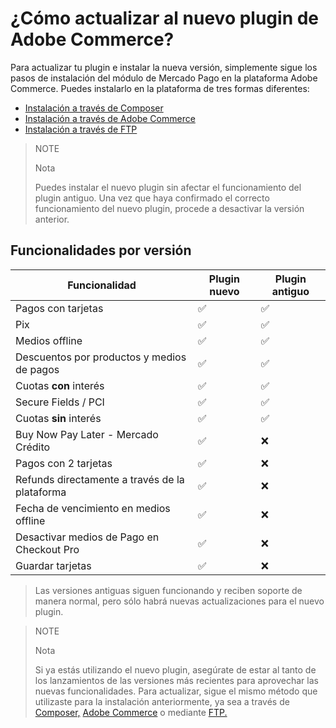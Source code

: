 # ¿Cómo actualizar al nuevo plugin de Adobe Commerce?

Para actualizar tu plugin e instalar la nueva versión, simplemente sigue los pasos de instalación del módulo de Mercado Pago en la plataforma Adobe Commerce. Puedes instalarlo en la plataforma de tres formas diferentes:

 * [Instalación a través de Composer](https://www.mercadopago.com.br/developers/es/docs/adobe-commerce/installation/composer)
 * [Instalación a través de Adobe Commerce](https://www.mercadopago.com.br/developers/es/docs/adobe-commerce/installation/magento-marketplace)
 * [Instalación a través de FTP](https://www.mercadopago.com.br/developers/es/docs/adobe-commerce/installation/ftp)

> NOTE
>
> Nota
>
> Puedes instalar el nuevo plugin sin afectar el funcionamiento del plugin antiguo. Una vez que haya confirmado el correcto funcionamiento del nuevo plugin, procede a desactivar la versión anterior.

## Funcionalidades por versión

| Funcionalidad                                    | Plugin nuevo | Plugin antiguo |
|--------------------------------------------------|--------------|----------------|
| Pagos con tarjetas                               | ✅           | ✅              |
| Pix                                              | ✅           | ✅              |
| Medios offline                                   | ✅           | ✅              |
| Descuentos por productos y medios de pagos      | ✅           | ✅              |
| Cuotas **con** interés                          | ✅           | ✅              |
| Secure Fields / PCI                             | ✅           | ✅              |
| Cuotas **sin** interés                          | ✅           | ✅              |
| Buy Now Pay Later - Mercado Crédito              | ✅           | ❌              |
| Pagos con 2 tarjetas                            | ✅           | ❌              |
| Refunds directamente a través de la plataforma   | ✅           | ❌              |
| Fecha de vencimiento en medios offline           | ✅           | ❌              |
| Desactivar medios de Pago en Checkout Pro        | ✅           | ❌              |
| Guardar tarjetas                                | ✅           | ❌              |

> Las versiones antiguas siguen funcionando y reciben soporte de manera normal, pero sólo habrá nuevas actualizaciones para el nuevo plugin.

> NOTE
>
> Nota
>
> Si ya estás utilizando el nuevo plugin, asegúrate de estar al tanto de los lanzamientos de las versiones más recientes para aprovechar las nuevas funcionalidades. Para actualizar, sigue el mismo método que utilizaste para la instalación anteriormente, ya sea a través de [Composer,](/developers/es/docs/adobe-commerce/installation/composer) [Adobe Commerce](/developers/es/docs/adobe-commerce/installation/magento-marketplace) o mediante [FTP.](/developers/es/docs/adobe-commerce/installation/ftp)